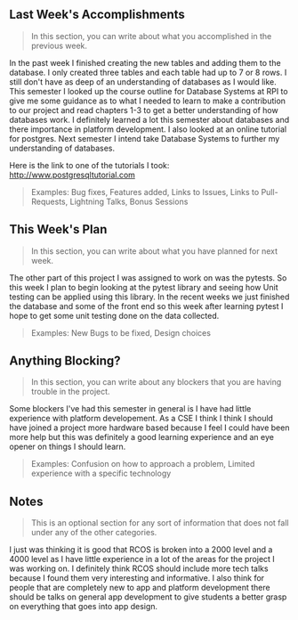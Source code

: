 ## Last Week's Accomplishments

> In this section, you can write about what you accomplished in the previous week.

In the past week I finished creating the new tables and adding them to the database. I only created 
three tables and each table had up to 7 or 8 rows. I still don't have as deep of an understanding of 
databases as I would like. This semester I looked up the course outline for Database Systems at RPI
to give me some guidance as to what I needed to learn to make a contribution to our project and 
read chapters 1-3 to get a better understanding of how databases work. I definitely learned a lot this 
semester about databases and there importance in platform development. I also looked at an online tutorial 
for postgres. Next semester I intend take Database Systems to further my understanding of databases. 

Here is the link to one of the tutorials I took:
http://www.postgresqltutorial.com 

> Examples:
> Bug fixes, Features added, Links to Issues, Links to Pull-Requests, Lightning Talks, Bonus Sessions

## This Week's Plan

> In this section, you can write about what you have planned for next week.

The other part of this project I was assigned to work on was the pytests. So this week I plan to 
begin looking at the pytest library and seeing how Unit testing can be applied using this library.
In the recent weeks we just finished the database and some of the front end so this week after 
learning pytest I hope to get some unit testing done on the data collected. 



> Examples: New Bugs to be fixed, Design choices

## Anything Blocking?

> In this section, you can write about any blockers that you are having trouble in the project.

Some blockers I've had this semester in general is I have had little experience with platform 
developement. As a CSE I think I think I should have joined a project more hardware based because
I feel I could have been more help but this was definitely a good learning experience and an eye
opener on things I should learn.  
 

> Examples: Confusion on how to approach a problem, Limited experience with a specific technology

## Notes

> This is an optional section for any sort of information that does not fall under any of the other categories.

I just was thinking it is good that RCOS is broken into a 2000 level and a 4000 level as I have little 
experience in a lot of the areas for the project I was working on. I definitely think RCOS should 
include more tech talks because I found them very interesting and informative. I also think for people 
that are completely new to app and platform development there should be talks on general app development
to give students a better grasp on everything that goes into app design. 
